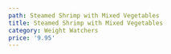 ```yaml
---
path: Steamed Shrimp with Mixed Vegetables
title: Steamed Shrimp with Mixed Vegetables
category: Weight Watchers
price: '9.95'
---
```


